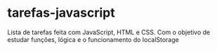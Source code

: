 ﻿# tarefas-javascript
<p>Lista de tarefas feita com JavaScript, HTML e CSS. Com o objetivo de estudar funções, lógica e o funcionamento do localStorage</p>
